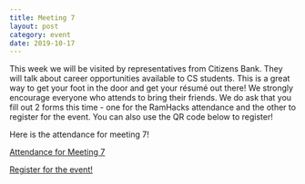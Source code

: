 ```yaml
---
title: Meeting 7
layout: post
category: event
date: 2019-10-17
---
```


This week we will be visited by representatives from Citizens Bank. 
They will talk about career opportunities available to CS students.
This is a great way to get your foot in the door and get your résumé out there!
We strongly encourage everyone who attends to bring their friends.
We do ask that you fill out 2 forms this time - one for the RamHacks attendance and the other to register for the event.
You can also use the QR code below to register!


Here is the attendance for meeting 7!

[Attendance for Meeting 7](https://forms.gle/mxYyvVszVPXMoPNSA)

[Register for the event!](https://docs.google.com/forms/d/e/1FAIpQLSfhTniNIyREqNzE76PPBHGvXBQHvuQ7vjnyru1DKlRQkf5FTg/viewform)

![]()

